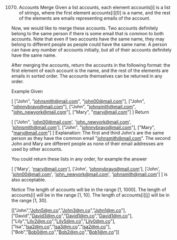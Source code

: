 1070. Accounts Merge
Given a list accounts, each element accounts[i] is a list of strings, where the first element accounts[i][0] is a name, and the rest of the elements are emails representing emails of the account.

Now, we would like to merge these accounts. Two accounts definitely belong to the same person if there is some email that is common to both accounts. Note that even if two accounts have the same name, they may belong to different people as people could have the same name. A person can have any number of accounts initially, but all of their accounts definitely have the same name.

After merging the accounts, return the accounts in the following format: the first element of each account is the name, and the rest of the elements are emails in sorted order. The accounts themselves can be returned in any order.

Example
Given

[
  ["John", "johnsmith@mail.com", "john00@mail.com"],
  ["John", "johnnybravo@mail.com"],
  ["John", "johnsmith@mail.com", "john_newyork@mail.com"],
  ["Mary", "mary@mail.com"]
]
Return

[
  ["John", 'john00@mail.com', 'john_newyork@mail.com', 'johnsmith@mail.com'],
  ["John", "johnnybravo@mail.com"],
  ["Mary", "mary@mail.com"]
]
Explanation:
The first and third John's are the same person as they have the common email "johnsmith@mail.com".
The second John and Mary are different people as none of their email addresses are used by other accounts.

You could return these lists in any order, for example the answer

[
  ['Mary', 'mary@mail.com'],
  ['John', 'johnnybravo@mail.com'],
  ['John', 'john00@mail.com', 'john_newyork@mail.com', 'johnsmith@mail.com']
]
is also acceptable.

Notice
The length of accounts will be in the range [1, 1000].
The length of accounts[i] will be in the range [1, 10].
The length of accounts[i][j] will be in the range [1, 30].


[["John","John5@m.co","John3@m.co","John1@m.co"],["David","David3@m.co","David1@m.co","David1@m.co"],["Lily","Lily2@m.co","Lily5@m.co","Lily0@m.co"],["Isa","Isa2@m.co","Isa3@m.co","Isa2@m.co"],["Bob","Bob0@m.co","Bob2@m.co","Bob1@m.co"]]
